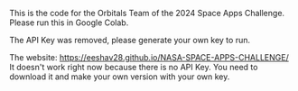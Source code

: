This is the code for the Orbitals Team of the 2024 Space Apps Challenge. Please run this in Google Colab. 

The API Key was removed, please generate your own key to run.


The website: https://eeshav28.github.io/NASA-SPACE-APPS-CHALLENGE/
It doesn't work right now because there is no API Key. You need to download it and make your own version with your own key.
